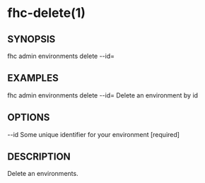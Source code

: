 fhc-delete(1)
=============
## SYNOPSIS

 fhc admin environments delete --id=<id>

## EXAMPLES

  fhc admin environments delete --id=<environment id>    Delete an environment by id


## OPTIONS

  --id  Some unique identifier for your environment  [required]

## DESCRIPTION

Delete an environments.

